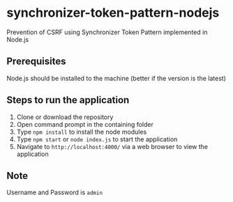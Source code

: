 # synchronizer-token-pattern-nodejs
Prevention of CSRF using Synchronizer Token Pattern implemented in Node.js

## Prerequisites
Node.js should be installed to the machine
(better if the version is the latest)

## Steps to run the application
1. Clone or download the repository
2. Open command prompt in the containing folder
3. Type `npm install` to install the node modules
4. Type `npm start` or `node index.js` to start the application
5. Navigate to `http://localhost:4000/` via a web browser to view the application

## Note
Username and Password is `admin`
